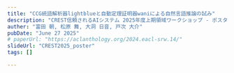 ```yaml
---
title: "CCG統語解析器lightblueと自動定理証明器waniによる自然言語推論の試み"
description: "CREST信頼されるAIシステム 2025年度上期領域ワークショップ - ポスター発表"
auther: "富田 朝, 松原 舞, 大洞 日音, 戸次 大介"
pubDate: "June 27 2025"
# paperUrl: "https://aclanthology.org/2024.eacl-srw.14/"
slideUrl: "CREST2025_poster"
tags: []

---
```

